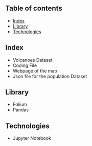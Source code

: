## Table of contents
* [Index](#index)
* [Library](#library)
* [Technologies](#technologies)

## Index
* Volcanoes Dataset
* Coding File
* Webpage of the map
* Json file for the population Dataset

## Library
* Folium
* Pandas

## Technologies
* Jupyter Notebook
